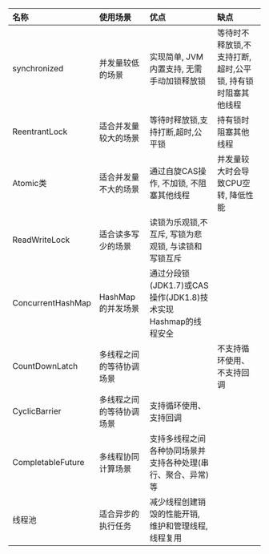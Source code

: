 名称|使用场景|优点|缺点
:----|:----|:----|:----|
synchronized|并发量较低的场景|实现简单, JVM内置支持, 无需手动加锁释放锁|等待时不释放锁,不支持打断,超时,公平锁, 持有锁时阻塞其他线程|
ReentrantLock|适合并发量较大的场景|等待时释放锁,支持打断,超时,公平锁|持有锁时阻塞其他线程
Atomic类|适合并发量不大的场景|通过自旋CAS操作, 不加锁, 不阻塞其他线程|并发量较大时会导致CPU空转, 降低性能
ReadWriteLock|适合读多写少的场景|读锁为乐观锁,不互斥, 写锁为悲观锁, 与读锁和写锁互斥|
ConcurrentHashMap|HashMap的并发场景|通过分段锁(JDK1.7)或CAS操作(JDK1.8)技术实现Hashmap的线程安全|
CountDownLatch|多线程之间的等待协调场景||不支持循环使用、不支持回调
CyclicBarrier|多线程之间的等待协调场景|支持循环使用、支持回调|
CompletableFuture|多线程协同计算场景|支持多线程之间各种协同场景并支持各种处理(串行、聚合、异常)等|
线程池|适合异步的执行任务|减少线程创建销毁的性能开销, 维护和管理线程, 线程复用|
